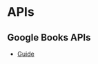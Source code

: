 # APIs

## Google Books APIs

- [Guide](https://developers.google.com/books/docs/v1/using?hl=ja#RetrievingBookshelves)
